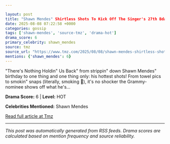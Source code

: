 ```yaml
---

layout: post
title: "Shawn Mendes" Shirtless Shots To Kick Off The Singer's 27th Bday!"
date: 2025-08-08 07:22:58 +0000
categories: gossip
tags: ['shawn-mendes', 'source-tmz', 'drama-hot']
drama_score: 6
primary_celebrity: shawn_mendes
source: tmz
source_url: "https://www.tmz.com/2025/08/08/shawn-mendes-shirtless-shots-to-kick-off-the-singer-s-27th-bday/"
mentions: {'shawn_mendes': 6}
---
```


"There's Nothing Holdin" Us Back" from strippin" down Shawn Mendes" birthday to one thing and one thing only: his hottest shots! From towel pics to smokin" snaps (literally, smoking 🚬), it's no shocker the Grammy-nominee shows off what he's…

**Drama Score:** 6 | **Level:** HOT

**Celebrities Mentioned:** Shawn Mendes

[Read full article at Tmz](https://www.tmz.com/2025/08/08/shawn-mendes-shirtless-shots-to-kick-off-the-singer-s-27th-bday/)

---
*This post was automatically generated from RSS feeds. Drama scores are calculated based on mention frequency and source reliability.*
